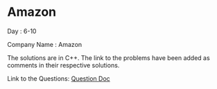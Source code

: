 # Amazon

Day : 6-10

Company Name : Amazon

The solutions are in C++. The link to the problems have been added as comments in their respective solutions.

Link to the Questions: [Question Doc](https://docs.google.com/document/d/1KH9GVaUCET-y5SL5sg6DAnon9XwRRW-sPiyJ2p7FRLs/edit)
